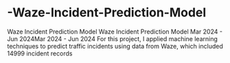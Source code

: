 # -Waze-Incident-Prediction-Model
 Waze Incident Prediction Model Waze Incident Prediction Model Mar 2024 - Jun 2024Mar 2024 - Jun 2024 For this project, I applied machine learning techniques to predict traffic incidents using data from Waze, which included 14999 incident records
